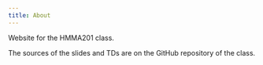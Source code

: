 ```yaml
---
title: About
---
```


Website for the HMMA201 class.

The sources of the slides and TDs are on the GitHub repository of the class.
